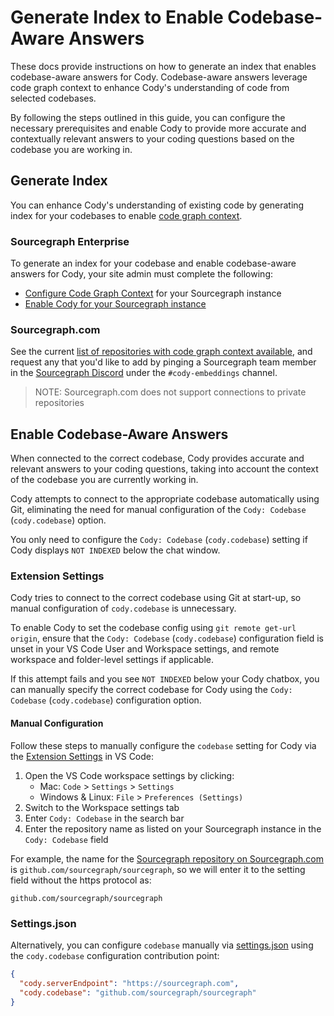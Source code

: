 # Generate Index to Enable Codebase-Aware Answers

These docs provide instructions on how to generate an index that enables codebase-aware answers for Cody. Codebase-aware answers leverage code graph context to enhance Cody's understanding of code from selected codebases. 

By following the steps outlined in this guide, you can configure the necessary prerequisites and enable Cody to provide more accurate and contextually relevant answers to your coding questions based on the codebase you are working in.

## Generate Index

You can enhance Cody's understanding of existing code by generating index for your codebases to enable [code graph context](code_graph_context.md).

### Sourcegraph Enterprise

To generate an index for your codebase and enable codebase-aware answers for Cody, your site admin must complete the following:

- [Configure Code Graph Context](code_graph_context.md) for your Sourcegraph instance
- [Enable Cody for your Sourcegraph instance](enabling_cody_enterprise.md#step-1-enable-cody-on-your-sourcegraph-instance)

### Sourcegraph.com

 See the current [list of repositories with code graph context available](../embedded-repos.md), and request any that you'd like to add by pinging a Sourcegraph team member in the [Sourcegraph Discord](https://discord.gg/8wJF5EdAyA) under the `#cody-embeddings` channel.

> NOTE: Sourcegraph.com does not support connections to private repositories

## Enable Codebase-Aware Answers


When connected to the correct codebase, Cody provides accurate and relevant answers to your coding questions, taking into account the context of the codebase you are currently working in.

Cody attempts to connect to the appropriate codebase automatically using Git, eliminating the need for manual configuration of the `Cody: Codebase` (`cody.codebase`) option. 

You only need to configure the `Cody: Codebase` (`cody.codebase`) setting if Cody displays `NOT INDEXED` below the chat window.


### Extension Settings


Cody tries to connect to the correct codebase using Git at start-up, so manual configuration of `cody.codebase` is unnecessary.

To enable Cody to set the codebase config using `git remote get-url origin`, ensure that the `Cody: Codebase` (`cody.codebase`) configuration field is unset in your VS Code User and Workspace settings, and remote workspace and folder-level settings if applicable.

If this attempt fails and you see `NOT INDEXED` below your Cody chatbox, you can manually specify the correct codebase for Cody using the `Cody: Codebase` (`cody.codebase`) configuration option.

#### Manual Configuration

Follow these steps to manually configure the `codebase` setting for Cody via the [Extension Settings](https://code.visualstudio.com/docs/getstarted/settings#_extension-settings) in VS Code:

1. Open the VS Code workspace settings by clicking: 
   - Mac: `Code` > `Settings` > `Settings`
   - Windows & Linux: `File` > `Preferences (Settings)`
2. Switch to the Workspace settings tab
3. Enter `Cody: Codebase` in the search bar
4. Enter the repository name as listed on your Sourcegraph instance in the `Cody: Codebase` field

For example, the name for the [Sourcegraph repository on Sourcegraph.com](https://sourcegraph.com/github.com/sourcegraph/sourcegraph) is `github.com/sourcegraph/sourcegraph`, so we will enter it to the setting field without the https protocol as:

```
github.com/sourcegraph/sourcegraph
```

### Settings.json

Alternatively, you can configure `codebase` manually via [settings.json](https://code.visualstudio.com/docs/getstarted/settings#_settingsjson) using the `cody.codebase` configuration contribution point:

```json
{
  "cody.serverEndpoint": "https://sourcegraph.com",
  "cody.codebase": "github.com/sourcegraph/sourcegraph"
}
```
